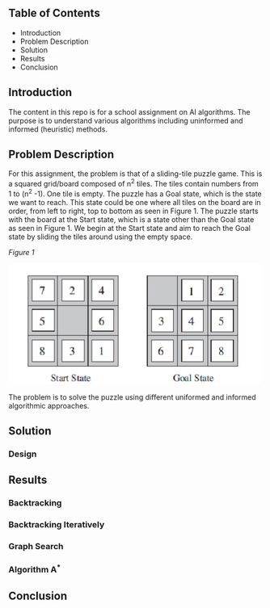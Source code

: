 ## Table of Contents

- Introduction
- Problem Description
- Solution
- Results
- Conclusion

## Introduction

The content in this repo is for a school assignment on AI algorithms.
The purpose is to understand various algorithms including uninformed and informed (heuristic) methods.


## Problem Description 
For this assignment, the problem is that of a sliding-tile puzzle game.
This is a squared grid/board composed of n<sup>2</sup> tiles. The tiles contain numbers from 1 to (n<sup>2</sup> -1).
One tile is empty. The puzzle has a Goal state, which is the state we want to reach. This state could be one where 
all tiles on the board are in order, from left to right, top to bottom as seen in Figure 1. The puzzle starts with the 
board at the Start state, which is a state other than the Goal state as seen in Figure 1. We begin at the Start state
and aim to reach the Goal state by sliding the tiles around using the empty space.

_Figure 1_

![Alt](img.png "Figure 1")

The problem is to solve the puzzle using different uniformed and informed algorithmic approaches.


## Solution

### Design 


## Results

### Backtracking

### Backtracking Iteratively

### Graph Search

### Algorithm A<sup>*</sup>

## Conclusion